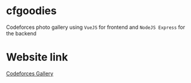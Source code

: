 # cfgoodies
Codeforces photo gallery using `VueJS` for frontend and `NodeJS Express` for the backend

# Website link
[Codeforces Gallery](https://cfgoodies.herokuapp.com)
